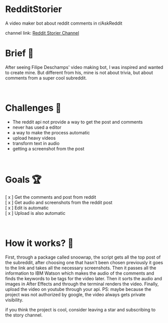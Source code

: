 # RedditStorier
A video maker bot about reddit comments in r/AskReddit<br>

channel link: [Reddit Storier Channel](https://www.youtube.com/channel/UCTCzl863i54MPp-uINvdyTg)

# Brief 📖
After seeing Filipe Deschamps' video making bot, I was inspired and wanted to create mine. But different from his, mine is not about trivia, but about comments from a super cool subreddit.

<br>


# Challenges 🐢
- The reddit api not provide a way to get the post and comments
- never has used a editor
- a way to make the process automatic
- upload heavy videos
- transform text in audio
- getting a screenshot from the post

<br>


# Goals 🏆
[ x ] Get the comments and post from reddit<br>
[ x ] Get audio and screenshots from the reddit post<br>
[ x ] Edit is automatic <br>
[ x ] Upload is also automatic <br>

<br>

# How it works? 💼
First, through a package called snoowrap, the script gets all the top post of the subreddit, after choosing one that hasn't been chosen previously it goes to the link and takes all the necessary screenshots.
Then it passes all the information to IBM Watson which makes the audio of the comments and finds the keywords to be tags for the video later.
Then it sorts the audio and images in After Effects and through the terminal renders the video.
Finally, upload the video on youtube through your api.
PS: maybe because the project was not authorized by google, the video always gets private visibility.



if you think the project is cool, consider leaving a star and subscribing to the story channel.

